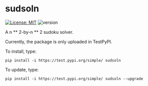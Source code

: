# sudsoln

[![License: MIT](https://img.shields.io/badge/License-MIT-yellow.svg)](https://opensource.org/licenses/MIT)
![version](https://img.shields.io/badge/version-0.0.3-blue.svg?cacheSeconds=2592000)


A n ** 2-by-n ** 2 sudoku solver.

Currently, the package is only uploaded in TestPyPI.

To install, type:

    pip install -i https://test.pypi.org/simple/ sudsoln

To update, type:

    pip install -i https://test.pypi.org/simple/ sudsoln --upgrade


